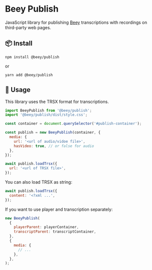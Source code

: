 # Beey Publish

JavaScript library for publishing [Beey](https://www.beey.io/en/) transcriptions with recordings on third-party web pages.

## 📦 Install

```
npm install @beey/publish
```

or 

```
yarn add @beey/publish
```

## 🔨 Usage

This library uses the TRSX format for transcriptions.

```js
import BeeyPublish from '@beey/publish';
import '@beey/publish/dist/style.css';

const container = document.querySelector('#publish-container');

const publish = new BeeyPublish(container, {
  media: {
    url: '<url of audio/vidoe file>',
    hasVideo: true, // or false for audio
  },
});

await publish.loadTrsx({
  url: '<url of TRSX file>',
});
```

You can also load TRSX as string:

```js
await publish.loadTrsx({
  content: '<?xml ...',
});
```

If you want to use player and transcription separately:

```js
new BeeyPublish(
  {
    playerParent: playerContainer,
    transcriptParent: transcriptContainer,
  }, 
  {
    media: {
      // ...
    },
  },
);
```
